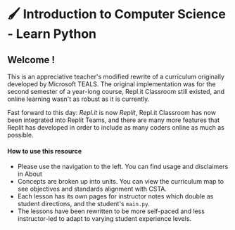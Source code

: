 # 🖌 Introduction to Computer Science - Learn Python

## Welcome !

This is an appreciative teacher's modified rewrite of a curriculum originally developed by Microsoft TEALS. The original implementation was for the second semester of a year-long course, Repl.it Classroom still existed, and online learning wasn't as robust as it is currently.

Fast forward to this day: _Repl.it_ is now _Replit_, Repl.it Classroom has now been integrated into Replit Teams, and there are many more features that Replit has developed in order to include as many coders online as much as possible.

#### How to use this resource

* Please use the navigation to the left. You can find usage and disclaimers in About
* Concepts are broken up into units. You can view the curriculum map to see objectives and standards alignment with CSTA.
* Each lesson has its own pages for instructor notes which double as student directions, and the student's `main.py`.
* The lessons have been rewritten to be more self-paced and less instructor-led to adapt to varying student experience levels.

